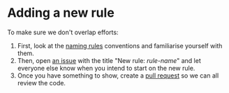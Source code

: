 # Adding a new rule

To make sure we don't overlap efforts:

1. First, look at the [naming rules](naming-rules.md) conventions and familiarise yourself with them.
2. Then, open [an issue](https://github.com/stylelint/stylelint/issues/new) with the title "New rule: *rule-name*" and let everyone else know when you intend to start on the new rule.
3. Once you have something to show, create a [pull request](https://github.com/stylelint/stylelint/compare) so we can all review the code.
